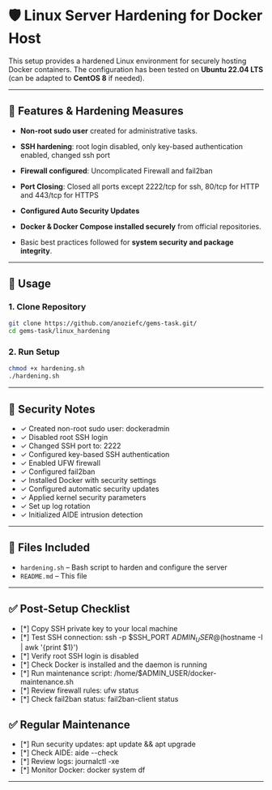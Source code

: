 # 🛡️ Linux Server Hardening for Docker Host

This setup provides a hardened Linux environment for securely hosting Docker containers. The configuration has been tested on **Ubuntu 22.04 LTS** (can be adapted to **CentOS 8** if needed).

---

## 🔧 Features & Hardening Measures

* **Non-root sudo user** created for administrative tasks.
* **SSH hardening**: root login disabled, only key-based authentication enabled, changed ssh port
* **Firewall configured**: Uncomplicated Firewall and fail2ban
* **Port Closing**: Closed all ports except 2222/tcp for ssh, 80/tcp for HTTP and 443/tcp for HTTPS
* **Configured Auto Security Updates**

* **Docker & Docker Compose installed securely** from official repositories.
* Basic best practices followed for **system security and package integrity**.

---

## 📜 Usage

### 1. Clone Repository

```bash
git clone https://github.com/anoziefc/gems-task.git/
cd gems-task/linux_hardening
```

### 2. Run Setup

```bash
chmod +x hardening.sh
./hardening.sh
```
---

## 🔐 Security Notes
* ✓ Created non-root sudo user: dockeradmin
* ✓ Disabled root SSH login
* ✓ Changed SSH port to: 2222
* ✓ Configured key-based SSH authentication
* ✓ Enabled UFW firewall
* ✓ Configured fail2ban
* ✓ Installed Docker with security settings
* ✓ Configured automatic security updates
* ✓ Applied kernel security parameters
* ✓ Set up log rotation
* ✓ Initialized AIDE intrusion detection

---

## 📁 Files Included

* `hardening.sh` – Bash script to harden and configure the server
* `README.md` – This file

---

## ✅ Post-Setup Checklist

* [*] Copy SSH private key to your local machine
* [*] Test SSH connection: ssh -p $SSH_PORT $ADMIN_USER@$(hostname -I | awk '{print $1}')
* [*] Verify root SSH login is disabled
* [*] Check Docker is installed and the daemon is running
* [*] Run maintenance script: /home/$ADMIN_USER/docker-maintenance.sh
* [*] Review firewall rules: ufw status
* [*] Check fail2ban status: fail2ban-client status

## ✅ Regular Maintenance
* [*] Run security updates: apt update && apt upgrade
* [*] Check AIDE: aide --check
* [*] Review logs: journalctl -xe
* [*] Monitor Docker: docker system df

---

